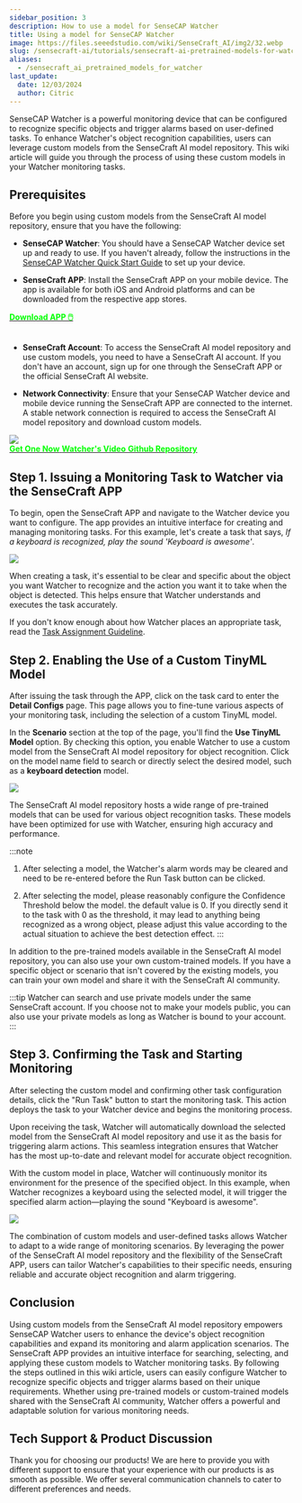 ```yaml
---
sidebar_position: 3
description: How to use a model for SenseCAP Watcher
title: Using a model for SenseCAP Watcher
image: https://files.seeedstudio.com/wiki/SenseCraft_AI/img2/32.webp
slug: /sensecraft-ai/tutorials/sensecraft-ai-pretrained-models-for-watcher
aliases:
  - /sensecraft_ai_pretrained_models_for_watcher
last_update:
  date: 12/03/2024
  author: Citric
---
```


SenseCAP Watcher is a powerful monitoring device that can be configured to recognize specific objects and trigger alarms based on user-defined tasks. To enhance Watcher's object recognition capabilities, users can leverage custom models from the SenseCraft AI model repository. This wiki article will guide you through the process of using these custom models in your Watcher monitoring tasks.

## Prerequisites

Before you begin using custom models from the SenseCraft AI model repository, ensure that you have the following:

- **SenseCAP Watcher**: You should have a SenseCAP Watcher device set up and ready to use. If you haven't already, follow the instructions in the [SenseCAP Watcher Quick Start Guide](https://wiki.seeedstudio.com/getting_started_with_watcher/) to set up your device.

- **SenseCraft APP**: Install the SenseCraft APP on your mobile device. The app is available for both iOS and Android platforms and can be downloaded from the respective app stores.

<div class="get_one_now_container" style={{textAlign: 'center'}}>
    <a class="get_one_now_item" href="https://sensecraft-app-download.seeed.cc" target="_blank" rel="noopener noreferrer">
            <strong><span><font color={'FFFFFF'} size={"4"}> Download APP 🖱️</font></span></strong>
    </a>
</div>

<br />

- **SenseCraft Account**: To access the SenseCraft AI model repository and use custom models, you need to have a SenseCraft AI account. If you don't have an account, sign up for one through the SenseCraft APP or the official SenseCraft AI website.

- **Network Connectivity**: Ensure that your SenseCAP Watcher device and mobile device running the SenseCraft APP are connected to the internet. A stable network connection is required to access the SenseCraft AI model repository and download custom models.

<div style={{textAlign:'center'}}><img src="https://files.seeedstudio.com/wiki/watcher_getting_started/watcherKS.jpg" style={{width:1000, height:'auto'}}/></div>


<div class="get_one_now_container" style={{textAlign: 'center'}}>
    <a class="get_one_now_item" href="https://www.seeedstudio.com/SenseCAP-Watcher-W1-A-p-5979.html" target="_blank">
            <strong><span><font color={'FFFFFF'} size={"4"}> Get One Now</font></span></strong>
    </a>
    <a class="get_one_now_item" href="https://www.youtube.com/watch?v=ny22Z0cAIqE" target="_blank" rel="noopener noreferrer">
            <strong><span><font color={'FFFFFF'} size={"4"}> Watcher's Video</font></span></strong>
    </a>
    <a class="get_one_now_item" href="https://github.com/Seeed-Studio/OSHW-SenseCAP-Watcher" target="_blank" rel="noopener noreferrer">
            <strong><span><font color={'FFFFFF'} size={"4"}> Github Repository</font></span></strong>
    </a>
</div>

## Step 1. Issuing a Monitoring Task to Watcher via the SenseCraft APP

To begin, open the SenseCraft APP and navigate to the Watcher device you want to configure. The app provides an intuitive interface for creating and managing monitoring tasks. For this example, let's create a task that says, *If a keyboard is recognized, play the sound 'Keyboard is awesome'*.

<div style={{textAlign:'center'}}><img src="https://files.seeedstudio.com/wiki/SenseCraft_AI/img2/31.png" style={{width:250, height:'auto'}}/></div>

When creating a task, it's essential to be clear and specific about the object you want Watcher to recognize and the action you want it to take when the object is detected. This helps ensure that Watcher understands and executes the task accurately.

If you don't know enough about how Watcher places an appropriate task, read the [Task Assignment Guideline](https://wiki.seeedstudio.com/getting_started_with_watcher_task/).

## Step 2. Enabling the Use of a Custom TinyML Model

After issuing the task through the APP, click on the task card to enter the **Detail Configs** page. This page allows you to fine-tune various aspects of your monitoring task, including the selection of a custom TinyML model.

In the **Scenario** section at the top of the page, you'll find the **Use TinyML Model** option. By checking this option, you enable Watcher to use a custom model from the SenseCraft AI model repository for object recognition. Click on the model name field to search or directly select the desired model, such as a **keyboard detection** model.

<div style={{textAlign:'center'}}><img src="https://files.seeedstudio.com/wiki/SenseCraft_AI/img2/32.png" style={{width:1000, height:'auto'}}/></div>

The SenseCraft AI model repository hosts a wide range of pre-trained models that can be used for various object recognition tasks. These models have been optimized for use with Watcher, ensuring high accuracy and performance.

:::note
1. After selecting a model, the Watcher's alarm words may be cleared and need to be re-entered before the Run Task button can be clicked.

2. After selecting the model, please reasonably configure the Confidence Threshold below the model. the default value is 0. If you directly send it to the task with 0 as the threshold, it may lead to anything being recognized as a wrong object, please adjust this value according to the actual situation to achieve the best detection effect.
:::

In addition to the pre-trained models available in the SenseCraft AI model repository, you can also use your own custom-trained models. If you have a specific object or scenario that isn't covered by the existing models, you can train your own model and share it with the SenseCraft AI community.

:::tip
Watcher can search and use private models under the same SenseCraft account. If you choose not to make your models public, you can also use your private models as long as Watcher is bound to your account.
:::

## Step 3. Confirming the Task and Starting Monitoring

After selecting the custom model and confirming other task configuration details, click the "Run Task" button to start the monitoring task. This action deploys the task to your Watcher device and begins the monitoring process.

Upon receiving the task, Watcher will automatically download the selected model from the SenseCraft AI model repository and use it as the basis for triggering alarm actions. This seamless integration ensures that Watcher has the most up-to-date and relevant model for accurate object recognition.

With the custom model in place, Watcher will continuously monitor its environment for the presence of the specified object. In this example, when Watcher recognizes a keyboard using the selected model, it will trigger the specified alarm action—playing the sound "Keyboard is awesome".

<div style={{textAlign:'center'}}><img src="https://files.seeedstudio.com/wiki/SenseCraft_AI/img2/33.png" style={{width:600, height:'auto'}}/></div>

The combination of custom models and user-defined tasks allows Watcher to adapt to a wide range of monitoring scenarios. By leveraging the power of the SenseCraft AI model repository and the flexibility of the SenseCraft APP, users can tailor Watcher's capabilities to their specific needs, ensuring reliable and accurate object recognition and alarm triggering.

## Conclusion

Using custom models from the SenseCraft AI model repository empowers SenseCAP Watcher users to enhance the device's object recognition capabilities and expand its monitoring and alarm application scenarios. The SenseCraft APP provides an intuitive interface for searching, selecting, and applying these custom models to Watcher monitoring tasks. By following the steps outlined in this wiki article, users can easily configure Watcher to recognize specific objects and trigger alarms based on their unique requirements. Whether using pre-trained models or custom-trained models shared with the SenseCraft AI community, Watcher offers a powerful and adaptable solution for various monitoring needs.


## Tech Support & Product Discussion

Thank you for choosing our products! We are here to provide you with different support to ensure that your experience with our products is as smooth as possible. We offer several communication channels to cater to different preferences and needs.

<div class="button_tech_support_container">
<a href="https://discord.com/invite/QqMgVwHT3X" class="button_tech_support_sensecap"></a>
<a href="https://support.sensecapmx.com/portal/en/home" class="button_tech_support_sensecap3"></a>
</div>

<div class="button_tech_support_container">
<a href="mailto:support@sensecapmx.com" class="button_tech_support_sensecap2"></a>
<a href="https://github.com/Seeed-Studio/wiki-documents/discussions/69" class="button_discussion"></a>
</div>

